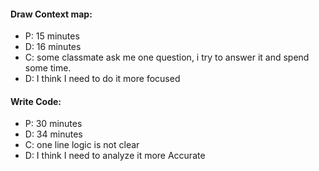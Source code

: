 #### Draw Context map:
- P: 15 minutes
- D: 16 minutes
- C: some classmate ask me one question, i try to answer it and spend some time.
- D: I think I need to do it  more focused
#### Write Code:
- P: 30 minutes
- D: 34 minutes
- C: one line logic is not clear
- D: I think I need to analyze it more Accurate

